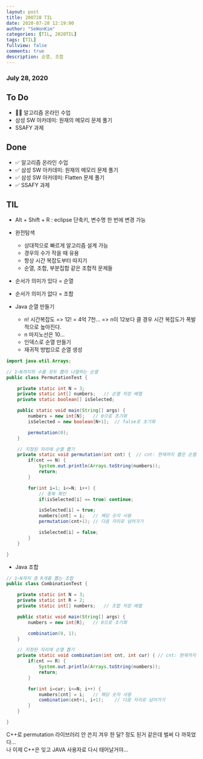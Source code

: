 ```yaml
---
layout: post
title: 200728 TIL
date: 2020-07-28 12:19:00
author: "SeWonKim"
categories: [TIL, 2020TIL]
tags: [TIL]
fullview: false
comments: true
description: 순열, 조합
---
```


### July 28, 2020

## To Do

- 👨‍💻 알고리즘 온라인 수업
- 삼성 SW 아카데미: 원재의 메모리 문제 풀기
- SSAFY 과제

## Done

- ✅ 알고리즘 온라인 수업
- ✅ 삼성 SW 아카데미: 원재의 메모리 문제 풀기
- ✅ 삼성 SW 아카데미: Flatten 문제 풀기
- ✅ SSAFY 과제

## TIL

- Alt + Shift + R : eclipse 단축키, 변수명 한 번에 변경 가능
- 완전탐색

  - 상대적으로 빠르게 알고리즘 설계 가능
  - 경우의 수가 작을 때 유용
  - 항상 시간 복잡도부터 따지기
  - 순열, 조합, 부분집합 같은 조합적 문제들

- 순서가 의미가 있다 = 순열
- 순서가 의미가 없다 = 조합

- Java 순열 만들기
  - n! 시간복잡도 => 12! = 4억 7천... => n이 12보다 클 경우 시간 복잡도가 폭발적으로 높아진다.
  - n 마지노선은 10...
  - 인덱스로 순열 만들기
  - 재귀적 방법으로 순열 생성

```java
import java.util.Arrays;

// 1~N까지의 수를 모두 뽑아 나열하는 순열
public class PermutationTest {

	private static int N = 3;
	private static int[] numbers;	// 순열 저장 배열
	private static boolean[] isSelected;

	public static void main(String[] args) {
		numbers = new int[N];	// 0으로 초기화
		isSelected = new boolean[N+1];	// false로 초기화

		permutation(0);
	}

	// 지정된 자리에 순열 뽑기
	private static void permutation(int cnt) {	// cnt: 현재까지 뽑은 순열의 갯수
		if(cnt == N) {
			System.out.println(Arrays.toString(numbers));
			return;
		}

		for(int i=1; i<=N; i++) {
			// 중복 확인
			if(isSelected[i] == true) continue;

			isSelected[i] = true;
			numbers[cnt] = i;	// 해당 숫자 사용
			permutation(cnt+1);	// 다음 자리로 넘어가기

			isSelected[i] = false;
		}
	}

}
```

- Java 조합

```java
// 1~N까지 중 R개를 뽑는 조합
public class CombinationTest {

	private static int N = 3;
	private static int R = 2;
	private static int[] numbers;	// 조합 저장 배열

	public static void main(String[] args) {
		numbers = new int[R];	// 0으로 초기화

		combination(0, 1);
	}

	// 지정된 자리에 순열 뽑기
	private static void combination(int cnt, int cur) {	// cnt: 현재까지 뽑은 조합의 갯수, cur: 조합에 시도할 원소의 시작 인덱스
		if(cnt == R) {
			System.out.println(Arrays.toString(numbers));
			return;
		}

		for(int i=cur; i<=N; i++) {
			numbers[cnt] = i;	// 해당 숫자 사용
			combination(cnt+1, i+1);	// 다음 자리로 넘어가기
		}
	}

}
```

C++로 permutation 라이브러리 안 쓴지 겨우 한 달? 정도 된거 같은데 벌써 다 까묵었다...  
나 이제 C++은 잊고 JAVA 사용자로 다시 태어날거야...
